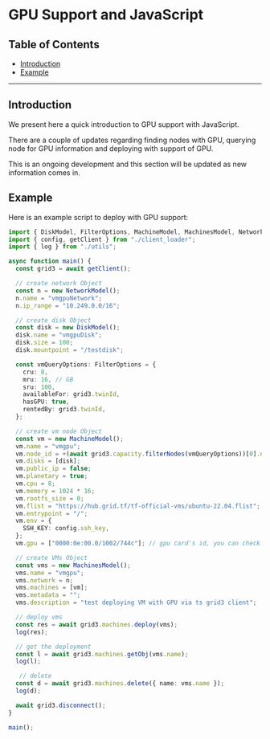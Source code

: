 <h1> GPU Support and JavaScript </h1>

<h2>Table of Contents</h2>

- [Introduction](#introduction)
- [Example](#example)

***

## Introduction

We present here a quick introduction to GPU support with JavaScript. 

There are a couple of updates regarding finding nodes with GPU, querying node for GPU information and deploying with support of GPU. 

This is an ongoing development and this section will be updated as new information comes in.

## Example

Here is an example script to deploy with GPU support:

```ts
import { DiskModel, FilterOptions, MachineModel, MachinesModel, NetworkModel } from "../src";
import { config, getClient } from "./client_loader";
import { log } from "./utils";

async function main() {
  const grid3 = await getClient();

  // create network Object
  const n = new NetworkModel();
  n.name = "vmgpuNetwork";
  n.ip_range = "10.249.0.0/16";

  // create disk Object
  const disk = new DiskModel();
  disk.name = "vmgpuDisk";
  disk.size = 100;
  disk.mountpoint = "/testdisk";

  const vmQueryOptions: FilterOptions = {
    cru: 8,
    mru: 16, // GB
    sru: 100,
    availableFor: grid3.twinId,
    hasGPU: true,
    rentedBy: grid3.twinId,
  };

  // create vm node Object
  const vm = new MachineModel();
  vm.name = "vmgpu";
  vm.node_id = +(await grid3.capacity.filterNodes(vmQueryOptions))[0].nodeId; // TODO: allow random choice
  vm.disks = [disk];
  vm.public_ip = false;
  vm.planetary = true;
  vm.cpu = 8;
  vm.memory = 1024 * 16;
  vm.rootfs_size = 0;
  vm.flist = "https://hub.grid.tf/tf-official-vms/ubuntu-22.04.flist";
  vm.entrypoint = "/";
  vm.env = {
    SSH_KEY: config.ssh_key,
  };
  vm.gpu = ["0000:0e:00.0/1002/744c"]; // gpu card's id, you can check the available gpu from the dashboard

  // create VMs Object
  const vms = new MachinesModel();
  vms.name = "vmgpu";
  vms.network = n;
  vms.machines = [vm];
  vms.metadata = "";
  vms.description = "test deploying VM with GPU via ts grid3 client";

  // deploy vms
  const res = await grid3.machines.deploy(vms);
  log(res);

  // get the deployment
  const l = await grid3.machines.getObj(vms.name);
  log(l);

   // delete
  const d = await grid3.machines.delete({ name: vms.name });
  log(d);

  await grid3.disconnect();
}

main();
```